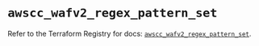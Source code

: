 # `awscc_wafv2_regex_pattern_set`

Refer to the Terraform Registry for docs: [`awscc_wafv2_regex_pattern_set`](https://registry.terraform.io/providers/hashicorp/awscc/0.70.0/docs/resources/wafv2_regex_pattern_set).
